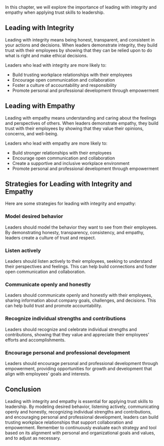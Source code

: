 
In this chapter, we will explore the importance of leading with integrity and empathy when applying trust skills to leadership.

Leading with Integrity
----------------------

Leading with integrity means being honest, transparent, and consistent in your actions and decisions. When leaders demonstrate integrity, they build trust with their employees by showing that they can be relied upon to do what is right and make ethical decisions.

Leaders who lead with integrity are more likely to:

* Build trusting workplace relationships with their employees
* Encourage open communication and collaboration
* Foster a culture of accountability and responsibility
* Promote personal and professional development through empowerment

Leading with Empathy
--------------------

Leading with empathy means understanding and caring about the feelings and perspectives of others. When leaders demonstrate empathy, they build trust with their employees by showing that they value their opinions, concerns, and well-being.

Leaders who lead with empathy are more likely to:

* Build stronger relationships with their employees
* Encourage open communication and collaboration
* Create a supportive and inclusive workplace environment
* Promote personal and professional development through empowerment

Strategies for Leading with Integrity and Empathy
-------------------------------------------------

Here are some strategies for leading with integrity and empathy:

### Model desired behavior

Leaders should model the behavior they want to see from their employees. By demonstrating honesty, transparency, consistency, and empathy, leaders create a culture of trust and respect.

### Listen actively

Leaders should listen actively to their employees, seeking to understand their perspectives and feelings. This can help build connections and foster open communication and collaboration.

### Communicate openly and honestly

Leaders should communicate openly and honestly with their employees, sharing information about company goals, challenges, and decisions. This can help build trust and promote accountability.

### Recognize individual strengths and contributions

Leaders should recognize and celebrate individual strengths and contributions, showing that they value and appreciate their employees' efforts and accomplishments.

### Encourage personal and professional development

Leaders should encourage personal and professional development through empowerment, providing opportunities for growth and development that align with employees' goals and interests.

Conclusion
----------

Leading with integrity and empathy is essential for applying trust skills to leadership. By modeling desired behavior, listening actively, communicating openly and honestly, recognizing individual strengths and contributions, and encouraging personal and professional development, leaders can build trusting workplace relationships that support collaboration and empowerment. Remember to continuously evaluate each strategy and tool based on its alignment with personal and organizational goals and values, and to adjust as necessary.
